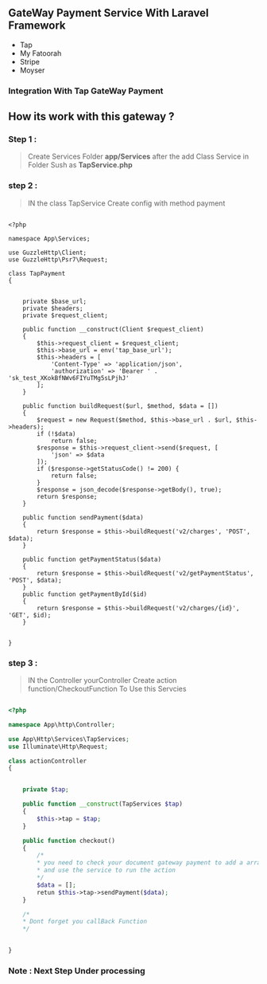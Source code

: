 ## GateWay Payment Service With **Laravel** Framework

- Tap 
- My Fatoorah
- Stripe 
- Moyser 

### Integration With **Tap GateWay Payment**  

## How its work with this gateway ? 

### Step 1 :
> Create Services Folder **app/Services** after the add Class Service in Folder Sush as **TapService.php**
### step 2 : 
> IN the class TapService Create config with method payment 

```

<?php

namespace App\Services;

use GuzzleHttp\Client;
use GuzzleHttp\Psr7\Request;

class TapPayment
{


    private $base_url;
    private $headers;
    private $request_client;

    public function __construct(Client $request_client)
    {
        $this->request_client = $request_client;
        $this->base_url = env('tap_base_url');
        $this->headers = [
            'Content-Type' => 'application/json',
            'authorization' => 'Bearer ' . 'sk_test_XKokBfNWv6FIYuTMg5sLPjhJ'
        ];
    }

    public function buildRequest($url, $method, $data = [])
    {
        $request = new Request($method, $this->base_url . $url, $this->headers);
        if (!$data)
            return false;
        $response = $this->request_client->send($request, [
            'json' => $data
        ]);
        if ($response->getStatusCode() != 200) {
            return false;
        }
        $response = json_decode($response->getBody(), true);
        return $response;
    }

    public function sendPayment($data)
    {
        return $response = $this->buildRequest('v2/charges', 'POST', $data);
    }

    public function getPaymentStatus($data)
    {
        return $response = $this->buildRequest('v2/getPaymentStatus', 'POST', $data);
    }
    public function getPaymentById($id)
    {
        return $response = $this->buildRequest('v2/charges/{id}', 'GET', $id);
    }


}

```
### step 3 : 
> IN the Controller yourController Create action function/CheckoutFunction To Use this Servcies

``` php

<?php

namespace App\http\Controller;

use App\Http\Services\TapServices;
use Illuminate\Http\Request;

class actionController
{


    private $tap;

    public function __construct(TapServices $tap)
    {
        $this->tap = $tap;
    }

    public function checkout()
    {
        /*
        * you need to check your document gateway payment to add a array or POST checkout/Charge 
        * and use the service to run the action 
        */
        $data = [];
        retun $this->tap->sendPayment($data);
    }

    /*
    * Dont forget you callBack Function
    */


}

```

### Note : Next Step Under processing
> 

